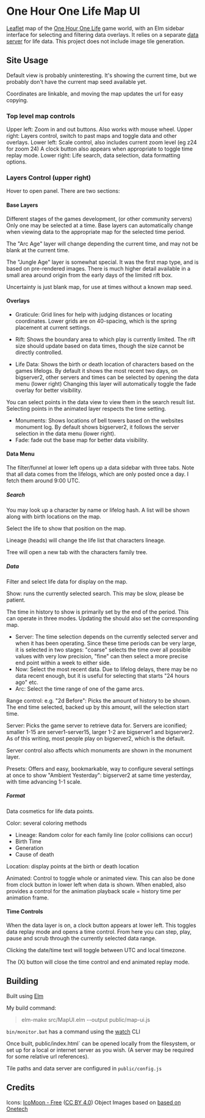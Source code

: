 # One Hour One Life Map UI

[Leaflet](https://leafletjs.com/) map of the [One Hour One Life](https://onehouronelife.com/) game world, with an Elm sidebar interface for selecting and filtering data overlays. It relies on a separate [data server](https://github.com/JustinLove/ohol-data-server) for life data. This project does not include image tile generation.

## Site Usage

Default view is probably uninteresting. It's showing the current time, but we probably don't have the current map seed available yet.

Coordinates are linkable, and moving the map updates the url for easy copying.

### Top level map controls

Upper left: Zoom in and out buttons. Also works with mouse wheel.
Upper right: Layers control, switch to past maps and toggle data and other overlays.
Lower left: Scale control, also includes current zoom level (eg z24 for zoom 24) A clock button also appears when appropriate to toggle time replay mode.
Lower right: Life search, data selection, data formatting options.

### Layers Control (upper right)

Hover to open panel. There are two sections:

#### Base Layers

Different stages of the games development, (or other community servers) Only one may be selected at a time. Base layers can automatically change when viewing data to the appropriate map for the selected time period.

The "Arc Age" layer will change depending the current time, and may not be blank at the current time.

The "Jungle Age" layer is somewhat special. It was the first map type, and is based on pre-rendered images. There is much higher detail available in a small area around origin from the early days of the limited rift box.

Uncertainty is just blank map, for use at times without a known map seed.

#### Overlays

- Graticule: Grid lines for help with judging distances or locating coordinates. Lower grids are on 40-spacing, which is the spring placement at current settings.

- Rift: Shows the boundary area to which play is currently limited. The rift size should update based on data times, though the size cannot be directly controlled.

- Life Data: Shows the birth or death location of characters based on the games lifelogs. By default it shows the most recent two days, on bigserver2, other servers and times can be selected by opening the data menu (lower right) Changing this layer will automatically toggle the fade overlay for better visibility.

You can select points in the data view to view them in the search result list. Selecting points in the animated layer respects the time setting.

- Monuments: Shows locations of bell towers based on the websites monument log. By default shows bigserver2, it follows the server selection in the data menu (lower right).
- Fade: fade out the base map for better data visibility.

#### Data Menu

The filter/funnel at lower left opens up a data sidebar with three tabs. Note that all data comes from the lifelogs, which are only posted once a day. I fetch them around 9:00 UTC.

##### Search

You may look up a character by name or lifelog hash. A list will be shown along with birth locations on the map.

Select the life to show that position on the map.

Lineage (heads) will change the life list that characters lineage.

Tree will open a new tab with the characters family tree.

##### Data

Filter and select life data for display on the map.

Show: runs the currently selected search. This may be slow, please be patient.

The time in history to show is primarily set by the end of the period. This can operate in three modes. Updating the should also set the corresponding map.

- Server: The time selection depends on the currently selected server and when it has been operating. Since these time periods can be very large, it is selected in two stages: "coarse" selects the time over all possible values with very low precision, "fine" can then select a more precise end point within a week to either side.
- Now: Select the most recent data. Due to lifelog delays, there may be no data recent enough, but it is useful for selecting that starts "24 hours ago" etc.
- Arc: Select the time range of one of the game arcs.

Range control: e.g. "2d Before": Picks the amount of history to be shown. The end time selected, backed up by this amount, will the selection start time.

Server: Picks the game server to retrieve data for. Servers are iconified; smaller 1-15 are server1-server15, larger 1-2 are bigserver1 and bigserver2. As of this writing, most people play on bigserver2, which is the default.

Server control also affects which monuments are shown in the monument layer.

Presets: Offers and easy, bookmarkable, way to configure several settings at once to show "Ambient Yesterday": bigserver2 at same time yesterday, with time advancing 1-1 scale.

##### Format

Data cosmetics for life data points.

Color: several coloring methods
- Lineage: Random color for each family line (color collisions can occur)
- Birth Time
- Generation
- Cause of death

Location: display points at the birth or death location

Animated: Control to toggle whole or animated view. This can also be done from clock button in lower left when data is shown. When enabled, also provides a control for the animation playback scale = history time per animation frame.

#### Time Controls

When the data layer is on, a clock button appears at lower left. This toggles data replay mode and opens a time control. From here you can step, play, pause and scrub through the currently selected data range.

Clicking the date/time text will toggle between UTC and local timezone.

The (X) button will close the time control and end animated replay mode.

## Building

Built using [Elm](http://elm-lang.org/)

My build command:

> elm-make src/MapUI.elm --output public/map-ui.js

`bin/monitor.bat` has a command using the [watch](https://www.npmjs.com/package/watch) CLI

Once built, public/index.html` can be opened locally from the filesystem, or set up for a local or internet server as you wish. (A server may be required for some relative url references).

Tile paths and data server are configured in `public/config.js`

## Credits

Icons: [IcoMoon - Free](https://icomoon.io/#icons-icomoon) ([CC BY 4.0](http://creativecommons.org/licenses/by/4.0/))
Object Images based on [based on](https://github.com/JustinLove/onetech/tree/mapping) [Onetech](https://github.com/Kazetsukai/onetech)
